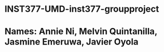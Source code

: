 # INST377-UMD-inst377-groupproject

# Names: Annie Ni, Melvin Quintanilla, Jasmine Emeruwa, Javier Oyola

